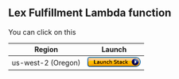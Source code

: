 
## Lex Fulfillment Lambda function

You can click on this 

Region| Launch
------|-----
us-west-2 (Oregon) | [![Launch](./images/cloudformation-launch-stack-button.png)](https://us-west-2.console.aws.amazon.com/cloudformation/home?region=us-west-2#/stacks/new?stackName=lex-lambda-function-stacks&templateURL=https://github.com/pputhran/covid19/template.yaml)